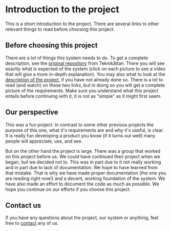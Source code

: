 # Introduction to the project

This is a short introduction to the project.
There are several links to other relevant things to read before choosing this project.

## Before choosing this project

There are a lot of things this system needs to do.
To get a complete description, see the [original repository](https://github.com/TechnoX/teknikattan-scoring-system#beskrivning-av-hur-man-anv%C3%A4nder-systemet) from Teknikåttan.
There you will see exactly what is expected of the system (click on each picture to see a video that will give a more in-depth explanation).
You may also what to look at the [description of the project](https://github.com/TechnoX/teknikattan-scoring-system/blob/master/kandidatarbete_teknikattan.md), if you have not already done so.
There is a lot to read (and watch) on these two links, but in doing so you will get a complete picture of the requirements.
Make sure you understand what this project entails before continuing with it, it is not as "simple" as it might first seem.

## Our perspective

This was a fun project.
In contrast to some other previous projects the purpose of this one, what it's requirements are and why it's useful, is clear.
It is really fun developing a product you know (if it turns out well) many people will appreciate, use, and see.

But on the other hand the project is large.
There was a group that worked on this project before us.
We could have continued their project when we began, but we decided not to.
This was in part due to it not really working and in part due to lack of documentation.
We hope to have learned from that mistake.
That is why we have made proper documentation (the one you are reading right now!) and a decent, working foundation of the system.
We have also made an effort to document the code as much as possible.
We hope you continue on our efforts if you choose this project.

## Contact us

If you have any questions about the project, our system or anything, feel free to [contact](../contact.md) any of us.
